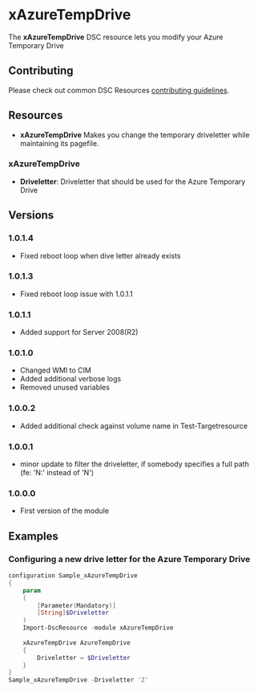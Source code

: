 # xAzureTempDrive

The **xAzureTempDrive** DSC resource lets you modify your Azure Temporary Drive

## Contributing
Please check out common DSC Resources [contributing guidelines](https://github.com/PowerShell/DscResource.Kit/blob/master/CONTRIBUTING.md).

## Resources

* **xAzureTempDrive** Makes you change the temporary driveletter while maintaining its pagefile.

### xAzureTempDrive

* **Driveletter**: Driveletter that should be used for the Azure Temporary Drive

## Versions

### 1.0.1.4
* Fixed reboot loop when dive letter already exists

### 1.0.1.3

* Fixed reboot loop issue with 1.0.1.1

### 1.0.1.1

* Added support for Server 2008(R2)

### 1.0.1.0

* Changed WMI to CIM
* Added additional verbose logs
* Removed unused variables

### 1.0.0.2

* Added additional check against volume name in Test-Targetresource

### 1.0.0.1

* minor update to filter the driveletter, if somebody specifies a full path (fe: 'N:\' instead of 'N')

### 1.0.0.0

* First version of the module

## Examples

### Configuring a new drive letter for the Azure Temporary Drive

```powershell
configuration Sample_xAzureTempDrive
{
    param
    (
        [Parameter(Mandatory)]
        [String]$Driveletter
    )
    Import-DscResource -module xAzureTempDrive
    
	xAzureTempDrive AzureTempDrive
    {
        Driveletter = $Driveletter
    }
}
Sample_xAzureTempDrive -Driveletter 'Z'
```
